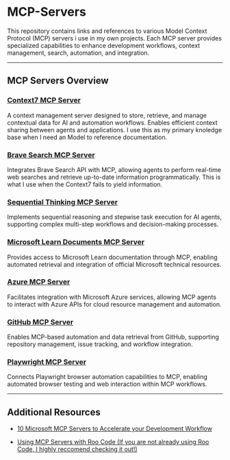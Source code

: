 # MCP-Servers

This repository contains links and references to various Model Context Protocol (MCP) servers i use in my own projects. Each MCP server provides specialized capabilities to enhance development workflows, context management, search, automation, and integration.

---

## MCP Servers Overview

### [Context7 MCP Server](https://github.com/upstash/context7)
A context management server designed to store, retrieve, and manage contextual data for AI and automation workflows. Enables efficient context sharing between agents and applications. I use this as my primary knoledge base when I need an Model to reference documentation. 

### [Brave Search MCP Server](https://brave.com/search/api/guides/use-with-claude-desktop-with-mcp/)
Integrates Brave Search API with MCP, allowing agents to perform real-time web searches and retrieve up-to-date information programmatically. This is what I use when the Context7 fails to yield information. 

### [Sequential Thinking MCP Server](https://github.com/modelcontextprotocol/servers/tree/main/src/sequentialthinking)
Implements sequential reasoning and stepwise task execution for AI agents, supporting complex multi-step workflows and decision-making processes.

### [Microsoft Learn Documents MCP Server](https://github.com/microsoftdocs/mcp?tab=readme-ov-file)
Provides access to Microsoft Learn documentation through MCP, enabling automated retrieval and integration of official Microsoft technical resources.

### [Azure MCP Server](https://github.com/Azure/azure-mcp)
Facilitates integration with Microsoft Azure services, allowing MCP agents to interact with Azure APIs for cloud resource management and automation.

### [GitHub MCP Server](https://github.com/github/github-mcp-server)
Enables MCP-based automation and data retrieval from GitHub, supporting repository management, issue tracking, and workflow integration.

### [Playwright MCP Server](https://github.com/microsoft/playwright-mcp)
Connects Playwright browser automation capabilities to MCP, enabling automated browser testing and web interaction within MCP workflows.

---

## Additional Resources

- [10 Microsoft MCP Servers to Accelerate your Development Workflow](https://devblogs.microsoft.com/blog/10-microsoft-mcp-servers-to-accelerate-your-development-workflow)

- [Using MCP Servers with Roo Code (If you are not already using Roo Code, I highly reccomend checking it out!)](https://docs.roocode.com/features/mcp/using-mcp-in-roo)
